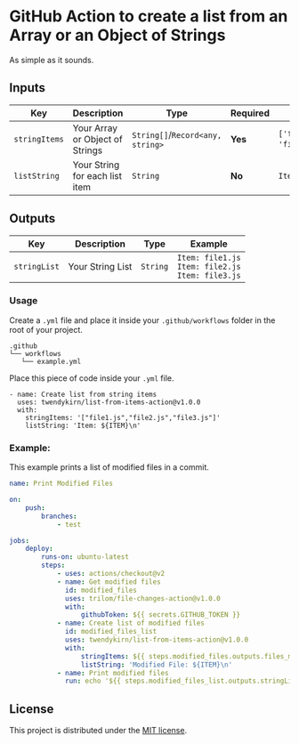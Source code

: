 # GitHub Action to create a list from an Array or an Object of Strings

As simple as it sounds.

## Inputs

| Key           | Description                     | Type                             | Required | Example                                                                                       |
| ------------- | ------------------------------- | -------------------------------- | -------- | --------------------------------------------------------------------------------------------- |
| `stringItems` | Your Array or Object of Strings | `String[]`/`Record<any, string>` | **Yes**  | `['file1.js', 'file2.js', 'file3.js']`/`{length:3,_0:'file1.js',_1:'file2.js',_2:'file3.js'}` |
| `listString`  | Your String for each list item  | `String`                         | **No**   | `Item: ${ITEM}\n`                                                                             |

## Outputs

| Key          | Description      | Type     | Example                                                   |
| ------------ | ---------------- | -------- | --------------------------------------------------------- |
| `stringList` | Your String List | `String` | `Item: file1.js` <br>`Item: file2.js`<br>`Item: file3.js` |

### Usage

Create a `.yml` file and place it inside your `.github/workflows` folder in the root of your project.

```
.github
└── workflows
   └── example.yml
```

Place this piece of code inside your `.yml` file.

```
- name: Create list from string items
  uses: twendykirn/list-from-items-action@v1.0.0
  with:
    stringItems: '["file1.js","file2.js","file3.js"]'
    listString: 'Item: ${ITEM}\n'
```

### Example:

This example prints a list of modified files in a commit.

```yaml
name: Print Modified Files

on:
    push:
        branches:
            - test

jobs:
    deploy:
        runs-on: ubuntu-latest
        steps:
            - uses: actions/checkout@v2
            - name: Get modified files
              id: modified_files
              uses: trilom/file-changes-action@v1.0.0
              with:
                  githubToken: ${{ secrets.GITHUB_TOKEN }}
            - name: Create list of modified files
              id: modified_files_list
              uses: twendykirn/list-from-items-action@v1.0.0
              with:
                  stringItems: ${{ steps.modified_files.outputs.files_modified }}
                  listString: 'Modified File: ${ITEM}\n'
            - name: Print modified files
              run: echo '${{ steps.modified_files_list.outputs.stringList }}'
```

## License

This project is distributed under the [MIT license](LICENSE.md).
